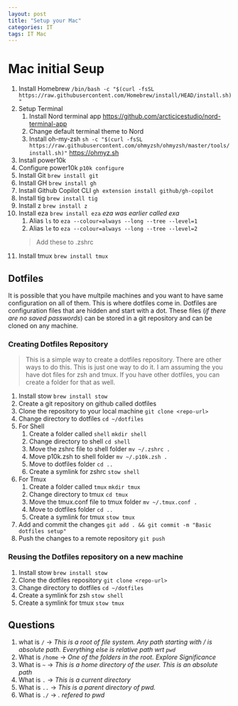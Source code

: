 ```yaml
---
layout: post
title: "Setup your Mac"
categories: IT
tags: IT Mac
---
```


# Mac initial Seup

1. Install Homebrew `/bin/bash -c "$(curl -fsSL https://raw.githubusercontent.com/Homebrew/install/HEAD/install.sh)"`
2. Setup Terminal
    1. Install Nord terminal app  <https://github.com/arcticicestudio/nord-terminal-app>
    2. Change default terminal theme to Nord
    3. Install oh-my-zsh `sh -c "$(curl -fsSL https://raw.githubusercontent.com/ohmyzsh/ohmyzsh/master/tools/install.sh)"` <https://ohmyz.sh> 
3. Install power10k
4. Configure power10k `p10k configure`
5. Install Git `brew install git`
6. Install GH `brew install gh`
7. Install Github Copilot CLI `gh extension install github/gh-copilot`
8. Install tig `brew install tig`
9. Install z `brew install z`
10. Install eza `brew install eza` *eza was earlier called exa*
    1. Alias `ls` to `eza --colour=always --long --tree --level=1`
    2. Alias `le` to `eza --colour=always --long --tree --level=2`
    > Add these to .zshrc
11. Install tmux `brew install tmux`

## Dotfiles

It is possible that you have multpile machines and you want to have same configuration on all of them. This is where dotfiles come in. Dotfiles are configuration files that are hidden and start with a dot. These files (*if there are no saved passwords*) can be stored in a git repository and can be cloned on any machine.

### Creating Dotfiles Repository

> This is a simple way to create a dotfiles repository. There are other ways to do this. This is just one way to do it.
> I am assuming the you have dot files for zsh and tmux. If you have other dotfiles, you can create a folder for that as well.

1. Install stow `brew install stow`
2. Create a git repository on github called dotfiles
3. Clone the repository to your local machine `git clone <repo-url>`
4. Change directory to dotfiles `cd ~/dotfiles`
5. For Shell
   1. Create a folder called `shell` `mkdir shell`
   2. Change directory to shell `cd shell`
   3. Move the zshrc file to shell folder `mv ~/.zshrc .`
   4. Move p10k.zsh to shell folder `mv ~/.p10k.zsh .`
   5. Move to dotfiles folder `cd ..`
   6. Create a symlink for zshrc `stow shell`
6. For Tmux
   1. Create a folder called `tmux` `mkdir tmux`
   2. Change directory to tmux `cd tmux`
   3. Move the tmux.conf file to tmux folder `mv ~/.tmux.conf .`
   4. Move to dotfiles folder `cd ..`
   5. Create a symlink for tmux `stow tmux`
7. Add and commit the changes `git add . && git commit -m "Basic dotfiles setup"`
8. Push the changes to a remote repository `git push`
  
### Reusing the Dotfiles repository on a new machine

1. Install stow `brew install stow`
2. Clone the dotfiles repository `git clone <repo-url>`
3. Change directory to dotfiles `cd ~/dotfiles`
4. Create a symlink for zsh `stow shell`
5. Create a symlink for tmux `stow tmux`

## Questions

1. what is `/`   ->  *This is a root of file system. Any path starting with / is absolute path. Everything else is relative path wrt `pwd`*
2. What is `/home` -> *One of the folders in the root. Explore Significance*
3. What is `~` -> *This is a home directory of the user. This is an absolute path*
4. What is `.` -> *This is a current directory*
5. What is `..` -> *This is a parent directory of pwd.*
6. What is `./` -> *. refered to pwd*

